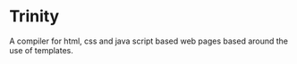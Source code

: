 # Trinity
A compiler for html, css and java script based web pages based around the use of templates. 

